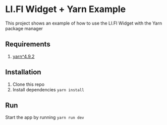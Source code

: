 # LI.FI Widget + Yarn Example
This project shows an example of how to use the LI.FI Widget with the Yarn package manager

## Requirements
1. [yarn^4.9.2](https://yarnpkg.com/getting-started/install)

## Installation
1. Clone this repo
2. Install dependencies `yarn install`

## Run
Start the app by running `yarn run dev`